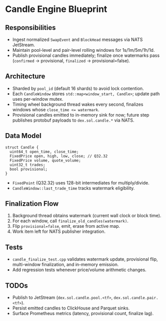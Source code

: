 # Candle Engine Blueprint

## Responsibilities
- Ingest normalized `SwapEvent` and `BlockHead` messages via NATS JetStream.
- Maintain pool-level and pair-level rolling windows for 1s/1m/5m/1h/1d.
- Publish provisional candles immediately; finalize once watermarks pass (`confirmed` → provisional, `finalized` → provisional=false).

## Architecture
- Sharded by `pool_id` (default 16 shards) to avoid lock contention.
- Each `CandleWindow` stores `std::map<window_start, Candle>`; update path uses per-window mutex.
- Timing wheel background thread wakes every second, finalizes windows whose `close_time <= watermark`.
- Provisional candles emitted to in-memory sink for now; future step publishes protobuf payloads to `dex.sol.candle.*` via NATS.

## Data Model
```
struct Candle {
  uint64_t open_time, close_time;
  FixedPrice open, high, low, close; // Q32.32
  FixedPrice volume, quote_volume;
  uint32_t trades;
  bool provisional;
}
```
- `FixedPoint` (Q32.32) uses 128-bit intermediates for multiply/divide.
- `CandleWindow::last_trade_time` tracks watermark eligibility.

## Finalization Flow
1. Background thread obtains watermark (current wall clock or block time).
2. For each window, call `finalize_old_candles(watermark)`.
3. Flip `provisional=false`, emit, erase from active map.
4. Work item left for NATS publisher integration.

## Tests
- `candle_finalize_test.cpp` validates watermark update, provisional flip, multi-window finalization, and in-memory emission.
- Add regression tests whenever price/volume arithmetic changes.

## TODOs
- Publish to JetStream (`dex.sol.candle.pool.<tf>`, `dex.sol.candle.pair.<tf>`).
- Persist emitted candles to ClickHouse and Parquet sinks.
- Surface Prometheus metrics (latency, provisional count, finalize lag).
